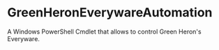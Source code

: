 # GreenHeronEverywareAutomation
A Windows PowerShell Cmdlet that allows to control Green Heron's Everyware.
